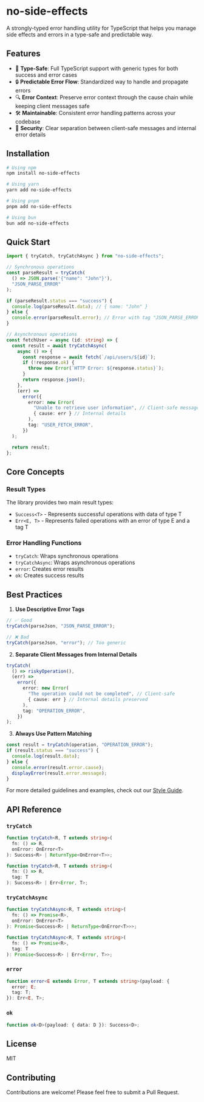 # no-side-effects

A strongly-typed error handling utility for TypeScript that helps you manage side effects and errors in a type-safe and predictable way.

## Features

- 🎯 **Type-Safe**: Full TypeScript support with generic types for both success and error cases
- 🔒 **Predictable Error Flow**: Standardized way to handle and propagate errors
- 🔍 **Error Context**: Preserve error context through the cause chain while keeping client messages safe
- 🛠️ **Maintainable**: Consistent error handling patterns across your codebase
- 🔐 **Security**: Clear separation between client-safe messages and internal error details

## Installation

```bash
# Using npm
npm install no-side-effects

# Using yarn
yarn add no-side-effects

# Using pnpm
pnpm add no-side-effects

# Using bun
bun add no-side-effects
```

## Quick Start

```typescript
import { tryCatch, tryCatchAsync } from "no-side-effects";

// Synchronous operations
const parseResult = tryCatch(
  () => JSON.parse('{"name": "John"}'),
  "JSON_PARSE_ERROR"
);

if (parseResult.status === "success") {
  console.log(parseResult.data); // { name: "John" }
} else {
  console.error(parseResult.error); // Error with tag "JSON_PARSE_ERROR"
}

// Asynchronous operations
const fetchUser = async (id: string) => {
  const result = await tryCatchAsync(
    async () => {
      const response = await fetch(`/api/users/${id}`);
      if (!response.ok) {
        throw new Error(`HTTP Error: ${response.status}`);
      }
      return response.json();
    },
    (err) =>
      error({
        error: new Error(
          "Unable to retrieve user information", // Client-safe message
          { cause: err } // Internal details
        ),
        tag: "USER_FETCH_ERROR",
      })
  );

  return result;
};
```

## Core Concepts

### Result Types

The library provides two main result types:

- `Success<T>` - Represents successful operations with data of type T
- `Err<E, T>` - Represents failed operations with an error of type E and a tag T

### Error Handling Functions

- `tryCatch`: Wraps synchronous operations
- `tryCatchAsync`: Wraps asynchronous operations
- `error`: Creates error results
- `ok`: Creates success results

## Best Practices

1. **Use Descriptive Error Tags**

```typescript
// ✅ Good
tryCatch(parseJson, "JSON_PARSE_ERROR");

// ❌ Bad
tryCatch(parseJson, "error"); // Too generic
```

2. **Separate Client Messages from Internal Details**

```typescript
tryCatch(
  () => riskyOperation(),
  (err) =>
    error({
      error: new Error(
        "The operation could not be completed", // Client-safe
        { cause: err } // Internal details preserved
      ),
      tag: "OPERATION_ERROR",
    })
);
```

3. **Always Use Pattern Matching**

```typescript
const result = tryCatch(operation, "OPERATION_ERROR");
if (result.status === "success") {
  console.log(result.data);
} else {
  console.error(result.error.cause);
  displayError(result.error.message);
}
```

For more detailed guidelines and examples, check out our [Style Guide](./recommended-cursor-rule.md).

## API Reference

### `tryCatch`

```typescript
function tryCatch<R, T extends string>(
  fn: () => R,
  onError: OnError<T>
): Success<R> | ReturnType<OnError<T>>;

function tryCatch<R, T extends string>(
  fn: () => R,
  tag: T
): Success<R> | Err<Error, T>;
```

### `tryCatchAsync`

```typescript
function tryCatchAsync<R, T extends string>(
  fn: () => Promise<R>,
  onError: OnError<T>
): Promise<Success<R> | ReturnType<OnError<T>>>;

function tryCatchAsync<R, T extends string>(
  fn: () => Promise<R>,
  tag: T
): Promise<Success<R> | Err<Error, T>>;
```

### `error`

```typescript
function error<E extends Error, T extends string>(payload: {
  error: E;
  tag: T;
}): Err<E, T>;
```

### `ok`

```typescript
function ok<D>(payload: { data: D }): Success<D>;
```

## License

MIT

## Contributing

Contributions are welcome! Please feel free to submit a Pull Request.
